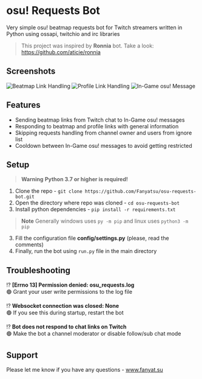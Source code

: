 # osu! Requests Bot
Very simple osu! beatmap requests bot for Twitch streamers written in Python using ossapi, twitchio and irc libraries
> This project was inspired by **Ronnia** bot. Take a look: https://github.com/aticie/ronnia

## Screenshots
![Beatmap Link Handling](https://i.imgur.com/xDEWtr3.png) ![Profile Link Handling](https://i.imgur.com/c0Qck7S.png)
![In-Game osu! Message](https://i.imgur.com/K9E5B2b.png)

## Features
* Sending beatmap links from Twitch chat to In-Game osu! messages
* Responding to beatmap and profile links with general information
* Skipping requests handling from channel owner and users from ignore list
* Cooldown between In-Game osu! messages to avoid getting restricted

## Setup
> **Warning**
> **Python 3.7 or higher is required!**
1. Clone the repo - `git clone https://github.com/Fanyatsu/osu-requests-bot.git`
2. Open the directory where repo was cloned - `cd osu-requests-bot`
2. Install python dependencies - `pip install -r requirements.txt`
> **Note**
> Generally windows uses `py -m pip` and linux uses `python3 -m pip`
3. Fill the configuration file **config/settings.py** (please, read the comments)
4. Finally, run the bot using `run.py` file in the main directory

## Troubleshooting
⁉️ **[Errno 13] Permission denied: osu_requests.log**  
🟢 Grant your user write permissions to the log file

⁉️ **Websocket connection was closed: None**  
🟢 If you see this during startup, restart the bot

⁉️ **Bot does not respond to chat links on Twitch**  
🟢 Make the bot a channel moderator or disable follow/sub chat mode

## Support
Please let me know if you have any questions - www.fanyat.su
